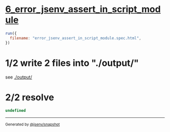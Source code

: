 # [6_error_jsenv_assert_in_script_module](../../test_plan_logs_browsers.test.mjs#L151)

```js
run({
  filename: "error_jsenv_assert_in_script_module.spec.html",
})
```

# 1/2 write 2 files into "./output/"

see [./output/](./output/)

# 2/2 resolve

```js
undefined
```

---

<sub>
  Generated by <a href="https://github.com/jsenv/core/tree/main/packages/tooling/snapshot">@jsenv/snapshot</a>
</sub>
